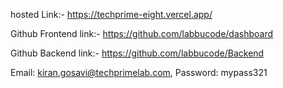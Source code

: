 hosted Link:- https://techprime-eight.vercel.app/

Github Frontend link:- https://github.com/labbucode/dashboard

Github Backend link:- https://github.com/labbucode/Backend

Email: kiran.gosavi@techprimelab.com,
Password: mypass321
